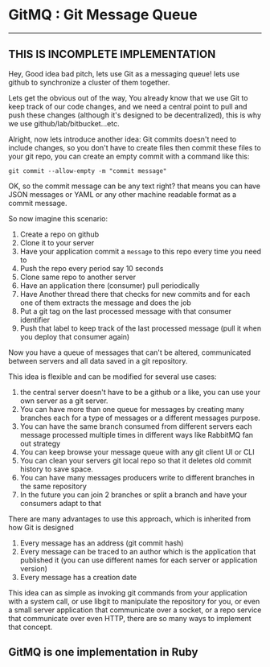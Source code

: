 # GitMQ : Git Message Queue

---
THIS IS INCOMPLETE IMPLEMENTATION
---

Hey, Good idea bad pitch, lets use Git as a messaging queue! lets use github to
synchronize a cluster of them together.

Lets get the obvious out of the way, You already know that we use Git to keep
track of our code changes, and we need a central point to pull and push these
changes (although it's designed to be decentralized), this is why we use
github/lab/bitbucket...etc.

Alright, now lets introduce another idea: Git commits doesn't need to include
changes, so you don't have to create files then commit these files to
your git repo, you can create an empty commit with a command like this:

```
git commit --allow-empty -m "commit message"
```

OK, so the commit message can be any text right? that means you can have JSON
messages or YAML or any other machine readable format as a commit message.

So now imagine this scenario:

1. Create a repo on github
1. Clone it to your server
1. Have your application commit a `message` to this repo every time you need to
1. Push the repo every period say 10 seconds
1. Clone same repo to another server
1. Have an application there (consumer) pull periodically
1. Have Another thread there that checks for new commits and for each one of
   them extracts the message and does the job
1. Put a git tag on the last processed message with that consumer identifier
1. Push that label to keep track of the last processed message (pull it when you
   deploy that consumer again)

Now you have a queue of messages that can't be altered, communicated between
servers and all data saved in a git repository.

This idea is flexible and can be modified for several use cases:

1. the central server doesn't have to be a github or a like, you can use your
   own server as a git server.
1. You can have more than one queue for messages by creating many branches each
   for a type of messages or a different messages purpose.
1. You can have the same branch consumed from different servers each message
   processed multiple times in different ways like RabbitMQ fan out strategy
1. You can keep browse your message queue with any git client UI or CLI
1. You can clean your servers git local repo so that it deletes old commit
   history to save space.
1. You can have many messages producers write to different branches in the same
   repository
1. In the future you can join 2 branches or split a branch and have your
   consumers adapt to that


There are many advantages to use this approach, which is inherited from how Git
is designed

1. Every message has an address (git commit hash)
1. Every message can be traced to an author which is the application that
   published it (you can use different names for each server or application
   version)
1. Every message has a creation date

This idea can as simple as invoking git commands from your application with a
system call, or use libgit to manipulate the repository for you, or even a small
server application that communicate over a socket, or a repo service that
communicate over even HTTP, there are so many ways to implement that concept.

## GitMQ is one implementation in Ruby
